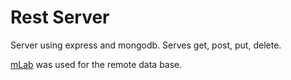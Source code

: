 # Rest Server

Server using express and mongodb. Serves get, post, put, delete.

[mLab](https://mlab.com/databases/coffee#users) was used for the remote data base.
